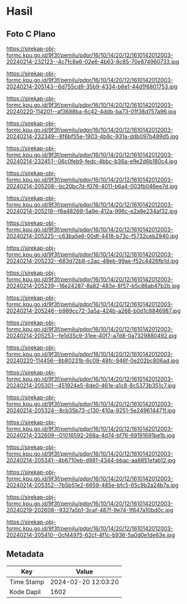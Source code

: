 # Hasil

## Foto C Plano

https://sirekap-obj-formc.kpu.go.id/9f3f/pemilu/pdpr/16/10/14/20/12/1610142012003-20240214-232123--4c7fc8e6-02e6-4b63-8c85-70e874960733.jpg

https://sirekap-obj-formc.kpu.go.id/9f3f/pemilu/pdpr/16/10/14/20/12/1610142012003-20240214-205143--6d755cd9-35b9-4334-b6e1-44d1f6801753.jpg

https://sirekap-obj-formc.kpu.go.id/9f3f/pemilu/pdpr/16/10/14/20/12/1610142012003-20240220-114201--af3688ba-6c42-4ddb-ba73-01f38d757a96.jpg

https://sirekap-obj-formc.kpu.go.id/9f3f/pemilu/pdpr/16/10/14/20/12/1610142012003-20240214-232349--8f6bf55e-1903-4b6c-931a-ddb097b489d5.jpg

https://sirekap-obj-formc.kpu.go.id/9f3f/pemilu/pdpr/16/10/14/20/12/1610142012003-20240214-232451--06c0feb9-fedc-4bbc-b36a-e9e2d6b180c4.jpg

https://sirekap-obj-formc.kpu.go.id/9f3f/pemilu/pdpr/16/10/14/20/12/1610142012003-20240214-205208--bc20bc7d-f076-4011-b6a4-003fb046ee7d.jpg

https://sirekap-obj-formc.kpu.go.id/9f3f/pemilu/pdpr/16/10/14/20/12/1610142012003-20240214-205219--f6a48269-5a9e-412a-996c-e2a9e234af32.jpg

https://sirekap-obj-formc.kpu.go.id/9f3f/pemilu/pdpr/16/10/14/20/12/1610142012003-20240214-205225--c63ba5e6-00df-4418-b73c-f5732ceb2940.jpg

https://sirekap-obj-formc.kpu.go.id/9f3f/pemilu/pdpr/16/10/14/20/12/1610142012003-20240214-205232--683d72b8-c2ac-48eb-99ae-f52c4426fb1d.jpg

https://sirekap-obj-formc.kpu.go.id/9f3f/pemilu/pdpr/16/10/14/20/12/1610142012003-20240214-205239--16e24287-8a82-483e-8f57-b5c86ab47b2b.jpg

https://sirekap-obj-formc.kpu.go.id/9f3f/pemilu/pdpr/16/10/14/20/12/1610142012003-20240214-205246--b989cc72-3a5a-424b-a268-b0d1c8846987.jpg

https://sirekap-obj-formc.kpu.go.id/9f3f/pemilu/pdpr/16/10/14/20/12/1610142012003-20240214-205253--fe1d35c9-31ee-40f7-a7d8-0a7329880492.jpg

https://sirekap-obj-formc.kpu.go.id/9f3f/pemilu/pdpr/16/10/14/20/12/1610142012003-20240220-114456--8b80231b-6c09-48fc-946f-0e202bc806ad.jpg

https://sirekap-obj-formc.kpu.go.id/9f3f/pemilu/pdpr/16/10/14/20/12/1610142012003-20240214-205301--451924e5-8de0-461e-a1c8-8c5373b351c7.jpg

https://sirekap-obj-formc.kpu.go.id/9f3f/pemilu/pdpr/16/10/14/20/12/1610142012003-20240214-205324--8cb35b73-c130-410a-9251-5e249614471f.jpg

https://sirekap-obj-formc.kpu.go.id/9f3f/pemilu/pdpr/16/10/14/20/12/1610142012003-20240214-232609--01016592-268a-4d74-bf76-69191691be1b.jpg

https://sirekap-obj-formc.kpu.go.id/9f3f/pemilu/pdpr/16/10/14/20/12/1610142012003-20240214-205341--4b6710eb-d981-4344-bbac-aa8851efab12.jpg

https://sirekap-obj-formc.kpu.go.id/9f3f/pemilu/pdpr/16/10/14/20/12/1610142012003-20240214-205352--7b5b51e2-6659-485e-bfc5-65c9b2a24b7a.jpg

https://sirekap-obj-formc.kpu.go.id/9f3f/pemilu/pdpr/16/10/14/20/12/1610142012003-20240219-202608--9327a5b1-3caf-487f-9e74-1f647a10bd0c.jpg

https://sirekap-obj-formc.kpu.go.id/9f3f/pemilu/pdpr/16/10/14/20/12/1610142012003-20240214-205410--0cf44975-62cf-4f1c-b936-5a0d0e1de63e.jpg


## Metadata

| Key        | Value               |
| ---------- | ------------------- |
| Time Stamp | 2024-02-20 12:03:20 |
| Kode Dapil | 1602                |



